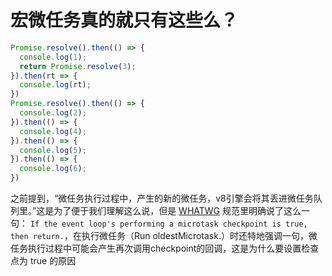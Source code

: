 # 宏微任务真的就只有这些么？

<v-click at="1">

```js
Promise.resolve().then(() => {
  console.log(1);
  return Promise.resolve(3);
}).then(rt => {
  console.log(rt);
})
Promise.resolve().then(() => {
  console.log(2);
}).then(() => {
  console.log(4);
}).then(() => {
  console.log(5);
}).then(() => {
  console.log(6);
})
```

</v-click>

<v-click at="2">

之前提到，“微任务执行过程中，产生的新的微任务，v8引擎会将其丢进微任务队列里。”这是为了便于我们理解这么说，但是 [WHATWG](https://html.spec.whatwg.org/multipage/webappapis.html#perform-a-microtask-checkpoint) 规范里明确说了这么一句：
```If the event loop's performing a microtask checkpoint is true, then return.```，在执行微任务（Run oldestMicrotask.）时还特地强调一句，微任务执行过程中可能会产生再次调用checkpoint的回调，这是为什么要设置检查点为 true 的原因

</v-click>